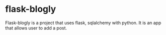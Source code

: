 # flask-blogly
Flask-blogly is a project that uses flask, sqlalchemy with python. It is an app that allows user to add a post.